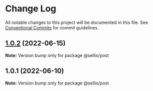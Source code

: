 # Change Log

All notable changes to this project will be documented in this file.
See [Conventional Commits](https://conventionalcommits.org) for commit guidelines.

## [1.0.2](https://github.com/scottellis64/lerna-monorepo/compare/@sellis/post@1.0.1...@sellis/post@1.0.2) (2022-06-15)

**Note:** Version bump only for package @sellis/post





## 1.0.1 (2022-06-10)

**Note:** Version bump only for package @sellis/post
